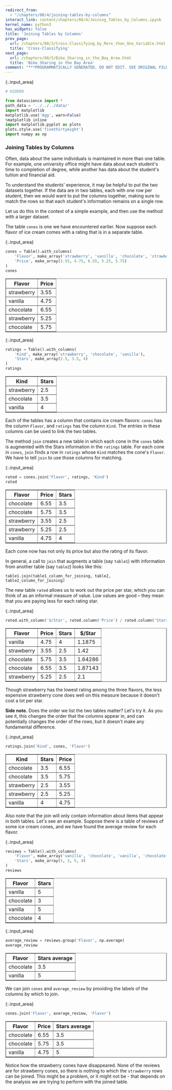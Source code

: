 ```yaml
---
redirect_from:
  - "/chapters/08/4/joining-tables-by-columns"
interact_link: content/chapters/08/4/Joining_Tables_by_Columns.ipynb
kernel_name: python3
has_widgets: false
title: 'Joining Tables by Columns'
prev_page:
  url: /chapters/08/3/Cross-Classifying_by_More_than_One_Variable.html
  title: 'Cross-Classifying'
next_page:
  url: /chapters/08/5/Bike_Sharing_in_the_Bay_Area.html
  title: 'Bike Sharing in the Bay Area'
comment: "***PROGRAMMATICALLY GENERATED, DO NOT EDIT. SEE ORIGINAL FILES IN /content***"
---
```

{:.input_area}
```python
# HIDDEN

from datascience import *
path_data = '../../../data/'
import matplotlib
matplotlib.use('Agg', warn=False)
%matplotlib inline
import matplotlib.pyplot as plots
plots.style.use('fivethirtyeight')
import numpy as np
```


### Joining Tables by Columns
Often, data about the same individuals is maintained in more than one table. For example, one university office might have data about each student's time to completion of degree, while another has data about the student's tuition and financial aid.

To understand the students' experience, it may be helpful to put the two datasets together. If the data are in two tables, each with one row per student, then we would want to put the columns together, making sure to match the rows so that each student's information remains on a single row.

Let us do this in the context of a simple example, and then use the method with a larger dataset.

The table `cones` is one we have encountered earlier. Now suppose each flavor of ice cream comes with a rating that is in a separate table.



{:.input_area}
```python
cones = Table().with_columns(
    'Flavor', make_array('strawberry', 'vanilla', 'chocolate', 'strawberry', 'chocolate'),
    'Price', make_array(3.55, 4.75, 6.55, 5.25, 5.75)
)
cones
```





<div markdown="0" class="output output_html">
<table border="1" class="dataframe">
    <thead>
        <tr>
            <th>Flavor</th> <th>Price</th>
        </tr>
    </thead>
    <tbody>
        <tr>
            <td>strawberry</td> <td>3.55 </td>
        </tr>
        <tr>
            <td>vanilla   </td> <td>4.75 </td>
        </tr>
        <tr>
            <td>chocolate </td> <td>6.55 </td>
        </tr>
        <tr>
            <td>strawberry</td> <td>5.25 </td>
        </tr>
        <tr>
            <td>chocolate </td> <td>5.75 </td>
        </tr>
    </tbody>
</table>
</div>





{:.input_area}
```python
ratings = Table().with_columns(
    'Kind', make_array('strawberry', 'chocolate', 'vanilla'),
    'Stars', make_array(2.5, 3.5, 4)
)
ratings
```





<div markdown="0" class="output output_html">
<table border="1" class="dataframe">
    <thead>
        <tr>
            <th>Kind</th> <th>Stars</th>
        </tr>
    </thead>
    <tbody>
        <tr>
            <td>strawberry</td> <td>2.5  </td>
        </tr>
        <tr>
            <td>chocolate </td> <td>3.5  </td>
        </tr>
        <tr>
            <td>vanilla   </td> <td>4    </td>
        </tr>
    </tbody>
</table>
</div>



Each of the tables has a column that contains ice cream flavors: `cones` has the column `Flavor`, and `ratings` has the column `Kind`. The entries in these columns can be used to link the two tables.

The method `join` creates a new table in which each cone in the `cones` table is augmented with the Stars information in the `ratings` table.  For each cone in `cones`, `join` finds a row in `ratings` whose `Kind` matches the cone's `Flavor`. We have to tell `join` to use those columns for matching.



{:.input_area}
```python
rated = cones.join('Flavor', ratings, 'Kind')
rated
```





<div markdown="0" class="output output_html">
<table border="1" class="dataframe">
    <thead>
        <tr>
            <th>Flavor</th> <th>Price</th> <th>Stars</th>
        </tr>
    </thead>
    <tbody>
        <tr>
            <td>chocolate </td> <td>6.55 </td> <td>3.5  </td>
        </tr>
        <tr>
            <td>chocolate </td> <td>5.75 </td> <td>3.5  </td>
        </tr>
        <tr>
            <td>strawberry</td> <td>3.55 </td> <td>2.5  </td>
        </tr>
        <tr>
            <td>strawberry</td> <td>5.25 </td> <td>2.5  </td>
        </tr>
        <tr>
            <td>vanilla   </td> <td>4.75 </td> <td>4    </td>
        </tr>
    </tbody>
</table>
</div>



Each cone now has not only its price but also the rating of its flavor.

In general, a call to `join` that augments a table (say `table1`) with information from another table (say `table2`) looks like this:

    table1.join(table1_column_for_joining, table2, table2_column_for_joining)

The new table `rated` allows us to work out the price per star, which you can think of as an informal measure of value. Low values are good – they mean that you are paying less for each rating star.



{:.input_area}
```python
rated.with_column('$/Star', rated.column('Price') / rated.column('Stars')).sort(3)
```





<div markdown="0" class="output output_html">
<table border="1" class="dataframe">
    <thead>
        <tr>
            <th>Flavor</th> <th>Price</th> <th>Stars</th> <th>$/Star</th>
        </tr>
    </thead>
    <tbody>
        <tr>
            <td>vanilla   </td> <td>4.75 </td> <td>4    </td> <td>1.1875 </td>
        </tr>
        <tr>
            <td>strawberry</td> <td>3.55 </td> <td>2.5  </td> <td>1.42   </td>
        </tr>
        <tr>
            <td>chocolate </td> <td>5.75 </td> <td>3.5  </td> <td>1.64286</td>
        </tr>
        <tr>
            <td>chocolate </td> <td>6.55 </td> <td>3.5  </td> <td>1.87143</td>
        </tr>
        <tr>
            <td>strawberry</td> <td>5.25 </td> <td>2.5  </td> <td>2.1    </td>
        </tr>
    </tbody>
</table>
</div>



Though strawberry has the lowest rating among the three flavors, the less expensive strawberry cone does well on this measure because it doesn't cost a lot per star.

**Side note.** Does the order we list the two tables matter? Let's try it.  As you see it, this changes the order that the columns appear in, and can potentially changes the order of the rows, but it doesn't make any fundamental difference.



{:.input_area}
```python
ratings.join('Kind', cones, 'Flavor')
```





<div markdown="0" class="output output_html">
<table border="1" class="dataframe">
    <thead>
        <tr>
            <th>Kind</th> <th>Stars</th> <th>Price</th>
        </tr>
    </thead>
    <tbody>
        <tr>
            <td>chocolate </td> <td>3.5  </td> <td>6.55 </td>
        </tr>
        <tr>
            <td>chocolate </td> <td>3.5  </td> <td>5.75 </td>
        </tr>
        <tr>
            <td>strawberry</td> <td>2.5  </td> <td>3.55 </td>
        </tr>
        <tr>
            <td>strawberry</td> <td>2.5  </td> <td>5.25 </td>
        </tr>
        <tr>
            <td>vanilla   </td> <td>4    </td> <td>4.75 </td>
        </tr>
    </tbody>
</table>
</div>



Also note that the join will only contain information about items that appear in both tables. Let's see an example. Suppose there is a table of reviews of some ice cream cones, and we have found the average review for each flavor.



{:.input_area}
```python
reviews = Table().with_columns(
    'Flavor', make_array('vanilla', 'chocolate', 'vanilla', 'chocolate'),
    'Stars', make_array(5, 3, 5, 4)
)
reviews
```





<div markdown="0" class="output output_html">
<table border="1" class="dataframe">
    <thead>
        <tr>
            <th>Flavor</th> <th>Stars</th>
        </tr>
    </thead>
    <tbody>
        <tr>
            <td>vanilla  </td> <td>5    </td>
        </tr>
        <tr>
            <td>chocolate</td> <td>3    </td>
        </tr>
        <tr>
            <td>vanilla  </td> <td>5    </td>
        </tr>
        <tr>
            <td>chocolate</td> <td>4    </td>
        </tr>
    </tbody>
</table>
</div>





{:.input_area}
```python
average_review = reviews.group('Flavor', np.average)
average_review
```





<div markdown="0" class="output output_html">
<table border="1" class="dataframe">
    <thead>
        <tr>
            <th>Flavor</th> <th>Stars average</th>
        </tr>
    </thead>
    <tbody>
        <tr>
            <td>chocolate</td> <td>3.5          </td>
        </tr>
        <tr>
            <td>vanilla  </td> <td>5            </td>
        </tr>
    </tbody>
</table>
</div>



We can join `cones` and `average_review` by providing the labels of the columns by which to join.



{:.input_area}
```python
cones.join('Flavor', average_review, 'Flavor')
```





<div markdown="0" class="output output_html">
<table border="1" class="dataframe">
    <thead>
        <tr>
            <th>Flavor</th> <th>Price</th> <th>Stars average</th>
        </tr>
    </thead>
    <tbody>
        <tr>
            <td>chocolate</td> <td>6.55 </td> <td>3.5          </td>
        </tr>
        <tr>
            <td>chocolate</td> <td>5.75 </td> <td>3.5          </td>
        </tr>
        <tr>
            <td>vanilla  </td> <td>4.75 </td> <td>5            </td>
        </tr>
    </tbody>
</table>
</div>



Notice how the strawberry cones have disappeared. None of the reviews are for strawberry cones, so there is nothing to which the `strawberry` rows can be joined. This might be a problem, or it might not be - that depends on the analysis we are trying to perform with the joined table.
